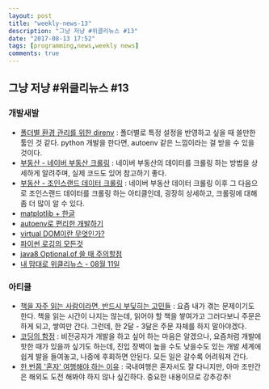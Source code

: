 ```yaml
---
layout: post
title: "weekly-news-13"
description: "그냥 저냥 #위클리뉴스 #13"
date: "2017-08-13 17:52"
tags: [programming,news,weekly news]
comments: true
---
```


## 그냥 저냥 #위클리뉴스 #13



### 개발새발



- [폴더별 환경 관리를 위한 direnv](https://blog.outsider.ne.kr/1306) : 폴더별로 특정 설정을 반영하고 싶을 때 쓸만한 툴인 것 같다. python 개발을 한다면, autoenv 같은 느낌이라는 걸 받을 수 있을 것이다.
- [부동산 - 네이버 부동산 크롤링](https://financedata.github.io/posts/naver-land-crawling.html) : 네이버 부동산의 데이터를 크롤링 하는 방법을 상세하게 알려주며, 실제 코드도 있어 참고하기 좋다.
- [부동산 - 조인스랜드 데이터 크롤링](https://financedata.github.io/posts/joins-land-crawling.html) : 네이버 부동산 데이터 크롤링 이후 그 다음으로 조인스랜드 데이터를 크롤링 하는 아티클인데, 굉장히 상세하고, 크롤링에 대해 좀 더 많이 알 수 있다.
- [matplotlib + 한글](https://financedata.github.io/posts/matplotlib-hangul-for-osx.html)
- [autoenv로 편리한 개발하기](https://beomi.github.io/2017/07/16/Use-Autoenv/)
- [virtual DOM이란 무엇인가?](http://mygumi.tistory.com/190)
- [파이썬 로깅의 모든것](http://hamait.tistory.com/880)
- [java8 Optional.of 쓸 때 주의할점](http://namocom.tistory.com/507)
- [내 맘대로 위클리뉴스 - 08월 11일](https://www.sangkon.com/2017/08/11/sigamdream_weekly_2017_32/)



### 아티클

- [책을 자주 읽는 사람이라면, 반드시 부딪히는 고민들](http://ppss.kr/archives/126983) : 요즘 내가 겪는 문제이기도 한다. 책을 읽는 시간이 나지는 않는데, 읽어야 할 책을 쌓여가고 그러다보니 주문은 하게 되고, 쌓여만 간다. 그런데, 한 2달 - 3달은 주문 자체를 하지 말아야겠다.
- [코딩의 함정](http://ppss.kr/archives/126994) : 비전공자가 개발을 하고 싶어 하는 마음은 알겠으나, 요즘처럼 개발에 핫한 때가 있을까 싶기도 하는데, 진입 장벽이 높을 수도 낮을수도 있는 개발 세계에 쉽게 발을 들여놓고, 나중에 후회하면 안된다. 모든 일은 갈수록 어려워져 간다.
- [한 번쯤 '혼자' 여행해야 하는 이유](http://ppss.kr/archives/127160) : 국내여행은 혼자서도 잘 다니지만, 아마 조만간은 해외도 도전 해봐야 하지 않나 싶긴하다. 중요한 내용이므로 강추강추!
